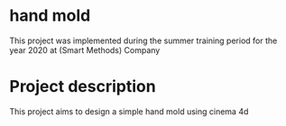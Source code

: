 # hand mold
This project was implemented during the summer training period for the year 2020 at (Smart Methods) Company

# Project description
This project aims to design a simple hand mold using cinema 4d


